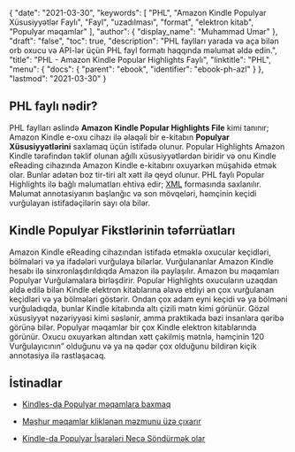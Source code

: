 {
  "date": "2021-03-30",
  "keywords": [
"PHL",
"Amazon Kindle Populyar Xüsusiyyətlər Faylı",
"Fayl",
"uzadılması",
"format",
"elektron kitab",
"Populyar məqamlar"
],
  "author": {
    "display_name": "Muhammad Umar"
},
  "draft": "false",
  "toc": true,
  "description": "PHL faylları yarada və aça bilən orb oxucu və API-lər üçün PHL fayl formatı haqqında məlumat əldə edin.",
  "title": "PHL - Amazon Kindle Popular Highlights Faylı",
  "linktitle": "PHL",
  "menu": {
    "docs": {
      "parent": "ebook",
      "identifier": "ebook-ph-azl"
}
},
  "lastmod": "2021-03-30"
}

## PHL faylı nədir?

PHL faylları əslində **Amazon Kindle Popular Highlights File** kimi tanınır; Amazon Kindle e-oxu cihazı ilə əlaqəli bir e-kitabın **Populyar Xüsusiyyətlərini** saxlamaq üçün istifadə olunur. Popular Highlights Amazon Kindle tərəfindən təklif olunan ağıllı xüsusiyyətlərdən biridir və onu Kindle eReading cihazında Amazon Kindle e-kitabını oxuyarkən müşahidə etmək olar. Bunlar adətən boz tir-tiri alt xətt ilə qeyd olunur. PHL faylı Popular Highlights ilə bağlı məlumatları ehtiva edir; [XML](/web/xml/) formasında saxlanılır. Məlumat annotasiyanın başlanğıc və son mövqeləri, həmçinin keçidi vurğulayan istifadəçilərin sayı ola bilər.

## Kindle Populyar Fikstlərinin təfərrüatları 

Amazon Kindle eReading cihazından istifadə etməklə oxucular keçidləri, bölmələri və ya ifadələri vurğulaya bilərlər. Vurğulananlar Amazon Kindle hesabı ilə sinxronlaşdırıldıqda Amazon ilə paylaşılır. Amazon bu məqamları Populyar Vurğulamalara birləşdirir. Popular Highlights oxucuların uzaqdan əldə edilə bilən Kindle elektron kitablarına əlavə etdiyi ən çox vurğulanan keçidləri və ya bölmələri göstərir. Ondan çox adam eyni keçidi və ya bölməni vurğuladıqda, bunlar Kindle kitabında altı çizili mətn kimi görünür. Gözəl xüsusiyyət nəzəriyyəsi kimi səslənir, amma praktikada bəzi insanlara qəribə görünə bilər. Populyar məqamlar bir çox Kindle elektron kitablarında görünür. Oxucu oxuyarkən altından xətt çəkilmiş mətnlə, həmçinin 120 Vurğulayıcının” olduğunu və ya nə qədər çox olduğunu bildirən kiçik annotasiya ilə rastlaşacaq.

## İstinadlar

* [Kindles-da Populyar məqamlara baxmaq](https://en.wikipedia.org/wiki/Orb_Books)

* [Məşhur məqamlar kliklənən məzmunu üzə çıxarır](https://www.searchenginepeople.com/blog/kindle-highlights.html)

* [Kindle-da Populyar İşarələri Necə Söndürmək olar](https://www.howtogeek.com/355701/how-to-turn-off-popular-highlights-on-your-kindle)



